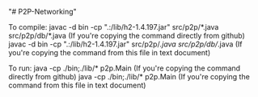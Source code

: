 "# P2P-Networking" 

To compile:
	javac -d bin -cp ".:/lib/h2-1.4.197.jar" src/p2p/\*.java src/p2p/db/\*.java	(If you're copying the command directly from github)
	javac -d bin -cp ".:/lib/h2-1.4.197.jar" src/p2p/*.java src/p2p/db/*.java	(If you're copying the command from this file in text document)
	
To run:
	java -cp ./bin;./lib/\* p2p.Main (If you're copying the command directly from github)
	java -cp ./bin;./lib/* p2p.Main	(If you're copying the command from this file in text document)